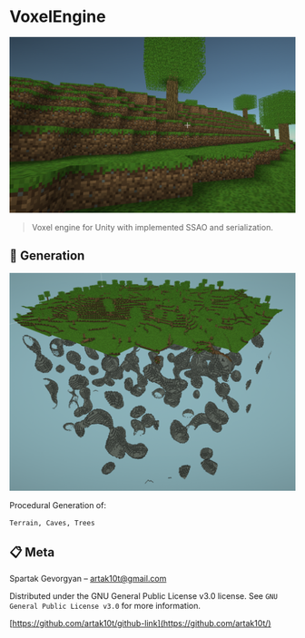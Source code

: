 # VoxelEngine

![](Voxel.png)

> Voxel engine for Unity with implemented SSAO and serialization.

## :hammer: Generation

![](Caves.png)

Procedural Generation of:

```sh
Terrain, Caves, Trees
```

## :clipboard: Meta

Spartak Gevorgyan – artak10t@gmail.com

Distributed under the GNU General Public License v3.0 license. See ``GNU General Public License v3.0`` for more information.

[https://github.com/artak10t/github-link](https://github.com/artak10t/)
